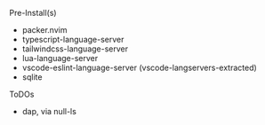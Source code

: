Pre-Install(s)
- packer.nvim
- typescript-language-server
- tailwindcss-language-server
- lua-language-server
- vscode-eslint-language-server (vscode-langservers-extracted)
- sqlite

ToDOs
- dap, via null-ls 
